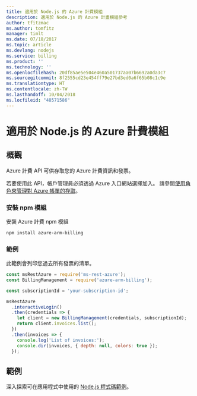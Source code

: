 ```yaml
---
title: 適用於 Node.js 的 Azure 計費模組
description: 適用於 Node.js 的 Azure 計畫模組參考
author: tfitzmac
ms.author: tomfitz
manager: timlt
ms.date: 07/18/2017
ms.topic: article
ms.devlang: nodejs
ms.service: billing
ms.product: ''
ms.technology: ''
ms.openlocfilehash: 20df85ae5e504e460a501737aa07b6692a0da3c7
ms.sourcegitcommit: 8f2555cd23e454ff79e27bd3ed0a6f65b08c1c9e
ms.translationtype: HT
ms.contentlocale: zh-TW
ms.lasthandoff: 10/04/2018
ms.locfileid: "48571586"
---
```

# <a name="azure-billing-modules-for-nodejs"></a>適用於 Node.js 的 Azure 計費模組

## <a name="overview"></a>概觀
Azure 計費 API 可供存取您的 Azure 計費資訊和發票。

若要使用此 API，帳戶管理員必須透過 Azure 入口網站選擇加入。 請參閱[使用角色來管理對 Azure 帳單的存取](https://docs.microsoft.com/azure/billing/billing-manage-access)。

### <a name="install-the-npm-module"></a>安裝 npm 模組 

安裝 Azure 計費 npm 模組 

```bash
npm install azure-arm-billing
```
### <a name="example"></a>範例 
 
此範例會列印您過去所有發票的清單。
 
```javascript 
const msRestAzure = require('ms-rest-azure');
const BillingManagement = require('azure-arm-billing');

const subscriptionId = 'your-subscription-id';

msRestAzure
  .interactiveLogin()
  .then(credentials => {
    let client = new BillingManagement(credentials, subscriptionId);
    return client.invoices.list();
  })
  .then(invoices => {
    console.log('List of invoices:');
    console.dir(invoices, { depth: null, colors: true });
  });
``` 


## <a name="samples"></a>範例

深入探索可在應用程式中使用的 [Node.js 程式碼範例](https://azure.microsoft.com/resources/samples/?platform=nodejs)。
